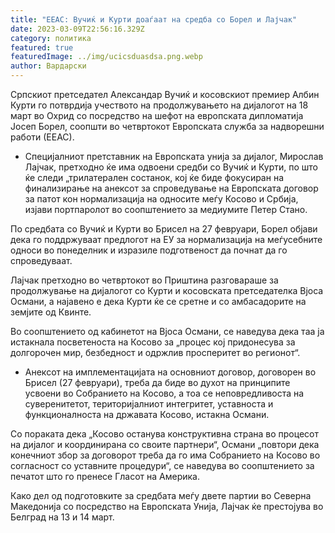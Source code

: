 ```yaml
---
title: "ЕЕАС: Вучиќ и Курти доаѓаат на средба со Борел и Лајчак"
date: 2023-03-09T22:56:16.329Z
category: политика
featured: true
featuredImage: ../img/ucicsduasdsa.png.webp
author: Вардарски
---
```


Српскиот претседател Александар Вучиќ и косовскиот премиер Албин Курти го потврдија учеството на продолжувањето на дијалогот на 18 март во Охрид со посредство на шефот на европската дипломатија Јосеп Борел, соопшти во четвртокот Европската служба за надворешни работи (ЕЕАС).

- Специјалниот претставник на Европската унија за дијалог, Мирослав Лајчак, претходно ќе има одвоени средби со Вучиќ и Курти, по што ќе следи „трилатерален состанок, кој ќе биде фокусиран на финализирање на анексот за спроведување на Европската договор за патот кон нормализација на односите меѓу Косово и Србија, изјави портпаролот во соопштението за медиумите Петер Стано.

По средбата со Вучиќ и Курти во Брисел на 27 февруари, Борел објави дека го поддржуваат предлогот на ЕУ за нормализација на меѓусебните односи во понеделник и изразиле подготвеност да почнат да го спроведуваат.

Лајчак претходно во четвртокот во Приштина разговараше за продолжување на дијалогот со Курти и косовската претседателка Вјоса Османи, а најавено е дека Курти ќе се сретне и со амбасадорите на земјите од Квинте.

Во соопштението од кабинетот на Вјоса Османи, се наведува дека таа ја истакнала посветеноста на Косово за „процес кој придонесува за долгорочен мир, безбедност и одржлив просперитет во регионот“.

- Анексот на имплементацијата на основниот договор, договорен во Брисел (27 февруари), треба да биде во духот на принципите усвоени во Собранието на Косово, а тоа се неповредливоста на суверенитетот, територијалниот интегритет, уставноста и функционалноста на државата Косово, истакна Османи.

Со пораката дека „Косово останува конструктивна страна во процесот на дијалог и координирана со своите партнери“, Османи „повтори дека конечниот збор за договорот треба да го има Собранието на Косово во согласност со уставните процедури“, се наведува во соопштението за печатот што го пренесе Гласот на Америка.

Како дел од подготовките за средбата меѓу двете партии во Северна Македонија со посредство на Европската Унија, Лајчак ќе престојува во Белград на 13 и 14 март.
